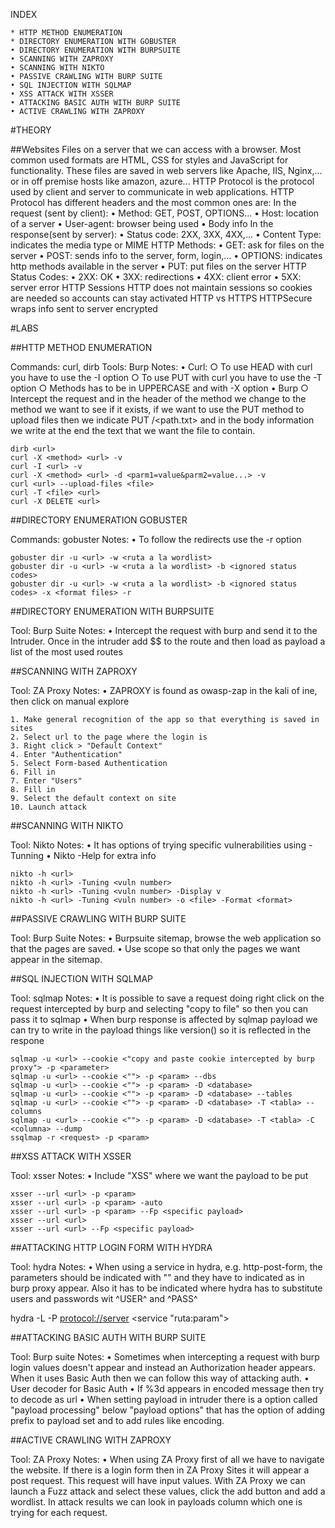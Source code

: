 INDEX

	* HTTP METHOD ENUMERATION
	* DIRECTORY ENUMERATION WITH GOBUSTER
	• DIRECTORY ENUMERATION WITH BURPSUITE
	• SCANNING WITH ZAPROXY
	• SCANNING WITH NIKTO
	• PASSIVE CRAWLING WITH BURP SUITE
	• SQL INJECTION WITH SQLMAP
	• XSS ATTACK WITH XSSER
	• ATTACKING BASIC AUTH WITH BURP SUITE
	• ACTIVE CRAWLING WITH ZAPROXY


#THEORY

##Websites
Files on a server that we can access with a browser. 
Most common used formats are HTML, CSS for styles and JavaScript for functionality.
These files are saved in web servers like Apache, IIS, Nginx,... or in off premise hosts like amazon, azure...
HTTP Protocol is the protocol used by client and server to communicate in web applications. 
HTTP Protocol has different headers and the most common ones are:
In the request (sent by client):
	• Method: GET, POST, OPTIONS...
	• Host: location of a server
	• User-agent: browser being used
	• Body info
In the response(sent by server):
	• Status code: 2XX, 3XX, 4XX,...
	• Content Type: indicates the media type or MIME
HTTP Methods:
	• GET: ask for files on the server
	• POST: sends info to the server, form, login,...
	• OPTIONS: indicates http methods available in the server
	• PUT: put files on the server
HTTP Status Codes:
	• 2XX: OK
	• 3XX: redirections
	• 4XX: client error
	• 5XX: server error
HTTP Sessions
HTTP does not maintain sessions so cookies are needed so accounts can stay activated
HTTP vs HTTPS
HTTPSecure wraps info sent to server encrypted

#LABS

##HTTP METHOD ENUMERATION

Commands: curl, dirb
Tools: Burp
Notes:
	• Curl:
		○ To use HEAD with curl you have to use the -I option
		○ To use PUT with curl you have to use the -T option
		○ Methods has to be in UPPERCASE and with -X option
	• Burp
		○ Intercept the request and in the header of the method we change to the method we want to see if it exists, if we want to use the PUT method to upload files then we indicate PUT /<path.txt> and in the body information we write at the end the text that we want the file to contain.
```
dirb <url>
curl -X <method> <url> -v
curl -I <url> -v
curl -X <method> <url> -d <parm1=value&parm2=value...> -v
curl <url> --upload-files <file>
curl -T <file> <url>
curl -X DELETE <url>
```

##DIRECTORY ENUMERATION GOBUSTER

Commands: gobuster
Notes: 
	• To follow the redirects use the -r option
```
gobuster dir -u <url> -w <ruta a la wordlist>
gobuster dir -u <url> -w <ruta a la wordlist> -b <ignored status codes>
gobuster dir -u <url> -w <ruta a la wordlist> -b <ignored status codes> -x <format files> -r
```

##DIRECTORY ENUMERATION WITH BURPSUITE

Tool: Burp Suite
Notes:
	• Intercept the request with burp and send it to the Intruder. Once in the intruder add $$ to the route and then load as payload a list of the most used routes


##SCANNING WITH ZAPROXY

Tool: ZA Proxy
Notes:
	• ZAPROXY is found as owasp-zap in the kali of ine, then click on manual explore

	1. Make general recognition of the app so that everything is saved in sites
	2. Select url to the page where the login is
	3. Right click > "Default Context"
	4. Enter "Authentication"
	5. Select Form-based Authentication
	6. Fill in
	7. Enter "Users"
	8. Fill in
	9. Select the default context on site
	10. Launch attack


##SCANNING WITH NIKTO

Tool: Nikto
Notes:
	• It has options of trying specific vulnerabilities using -Tunning
	• Nikto -Help for extra info
```
nikto -h <url>
nikto -h <url> -Tuning <vuln number>
nikto -h <url> -Tuning <vuln number> -Display v
nikto -h <url> -Tuning <vuln number> -o <file> -Format <format>
```

##PASSIVE CRAWLING WITH BURP SUITE

Tool: Burp Suite
Notes:
	• Burpsuite sitemap, browse the web application so that the pages are saved. 
	• Use scope so that only the pages we want appear in the sitemap.


##SQL INJECTION WITH SQLMAP

Tool: sqlmap
Notes:
	• It is possible to save a request doing right click on the request intercepted by burp and selecting "copy to file" so then you can pass it to sqlmap
	• When burp response is affected by sqlmap payload we can try to write in the payload things like version() so it is reflected in the respone
```
sqlmap -u <url> --cookie <"copy and paste cookie intercepted by burp proxy"> -p <parameter>
sqlmap -u <url> --cookie <""> -p <param> --dbs
sqlmap -u <url> --cookie <""> -p <param> -D <database>
sqlmap -u <url> --cookie <""> -p <param> -D <database> --tables
sqlmap -u <url> --cookie <""> -p <param> -D <database> -T <tabla> --columns
sqlmap -u <url> --cookie <""> -p <param> -D <database> -T <tabla> -C <columna> --dump
ssqlmap -r <request> -p <param>
```


##XSS ATTACK WITH XSSER

Tool: xsser
Notes:
	• Include "XSS" where we want the payload to be put
```
xsser --url <url> -p <param> 
xsser --url <url> -p <param> -auto
xsser --url <url> -p <param> --Fp <specific payload>
xsser --url <url> 
xsser --url <url> --Fp <specific payload>
```

##ATTACKING HTTP LOGIN FORM WITH HYDRA

Tool: hydra
Notes:
	• When using a service in hydra, e.g. http-post-form, the parameters should be indicated with "" and they have to indicated as in burp proxy appear. Also it has to be indicated where hydra has to substitute users and passwords wit ^USER^ and ^PASS^

hydra -L <user wordlist> -P <password wordlist> <protocol://server> <service "ruta:param">



##ATTACKING BASIC AUTH WITH BURP SUITE

Tool: Burp suite
Notes:
	• Sometimes when intercepting a request with burp login values doesn't appear and instead an Authorization header appears. When it uses Basic Auth then we can follow this way of attacking auth.
	• User decoder for Basic Auth
	• If %3d appears in encoded message then try to decode as url
	• When setting payload in intruder there is a option called "payload processing" below "payload options" that has the option of adding prefix to payload set and to add rules like encoding.


##ACTIVE CRAWLING WITH ZAPROXY

Tool: ZA Proxy
Notes:
	• When using ZA Proxy first of all we have to navigate the website. If there is a login form then in ZA Proxy Sites it will appear a post request. This request will have input values. With ZA Proxy we can launch a Fuzz attack and select these values, click the add button and add a wordlist. In attack results we can look in payloads column which one is trying for each request.

